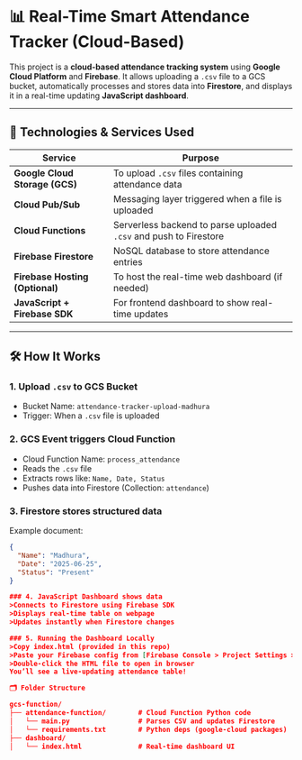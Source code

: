 # 📊 Real-Time Smart Attendance Tracker (Cloud-Based)

This project is a **cloud-based attendance tracking system** using **Google Cloud Platform** and **Firebase**. It allows uploading a `.csv` file to a GCS bucket, automatically processes and stores data into **Firestore**, and displays it in a real-time updating **JavaScript dashboard**.

--------------------------------------------------------------------------------------------------------------------------------------------------------------------------------------------------------------------

## 🔧 Technologies & Services Used

| Service                                   | Purpose                                                                 |
|-------------------------------------------|-------------------------------------------------------------------------|
| **Google Cloud Storage (GCS)**            | To upload `.csv` files containing attendance data                       |
| **Cloud Pub/Sub**                         | Messaging layer triggered when a file is uploaded                       |
| **Cloud Functions**                       | Serverless backend to parse uploaded `.csv` and push to Firestore       |
| **Firebase Firestore**                    | NoSQL database to store attendance entries                              |
| **Firebase Hosting (Optional)**           | To host the real-time web dashboard (if needed)                         |
| **JavaScript + Firebase SDK**             | For frontend dashboard to show real-time updates                        |

---------------------------------------------------------------------------------------------------------------------------------------------------------------------------------------------------------------------

## 🛠️ How It Works

### 1. Upload `.csv` to GCS Bucket
- Bucket Name: `attendance-tracker-upload-madhura`
- Trigger: When a `.csv` file is uploaded

### 2. GCS Event triggers **Cloud Function**
- Cloud Function Name: `process_attendance`
- Reads the `.csv` file
- Extracts rows like: `Name, Date, Status`
- Pushes data into Firestore (Collection: `attendance`)

### 3. Firestore stores structured data
Example document:
```json
{
  "Name": "Madhura",
  "Date": "2025-06-25",
  "Status": "Present"
}

### 4. JavaScript Dashboard shows data
>Connects to Firestore using Firebase SDK
>Displays real-time table on webpage
>Updates instantly when Firestore changes

### 5. Running the Dashboard Locally
>Copy index.html (provided in this repo)
>Paste your Firebase config from [Firebase Console > Project Settings > Web App]
>Double-click the HTML file to open in browser
You’ll see a live-updating attendance table!

🗂️ Folder Structure

gcs-function/
├── attendance-function/        # Cloud Function Python code
│   └── main.py                 # Parses CSV and updates Firestore
│   └── requirements.txt        # Python deps (google-cloud packages)
├── dashboard/
│   └── index.html              # Real-time dashboard UI

